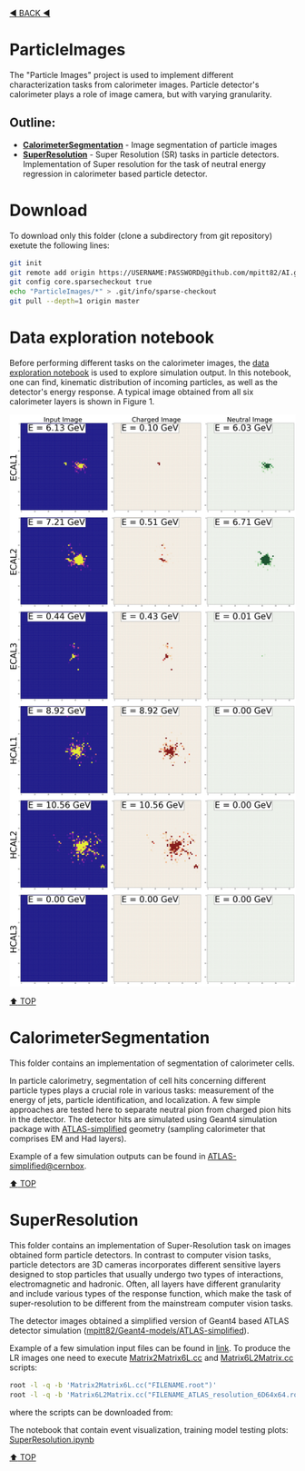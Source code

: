 [:arrow_backward: BACK :arrow_backward:](../README.md)

# ParticleImages
The "Particle Images" project is used to implement different characterization tasks from calorimeter images.
Particle detector's calorimeter plays a role of image camera, but with varying granularity. 

## Outline:
* **[CalorimeterSegmentation](#calorimetersegmentation)** - Image segmentation of particle images
* **[SuperResolution](#superresolution)** - Super Resolution (SR) tasks in particle detectors. Implementation of Super resolution for the task of neutral energy regression in calorimeter based particle detector.

# Download 

To download only this folder (clone a subdirectory from git repository) exetute the following lines:
```bash
git init
git remote add origin https://USERNAME:PASSWORD@github.com/mpitt82/AI.git
git config core.sparsecheckout true
echo "ParticleImages/*" > .git/info/sparse-checkout
git pull --depth=1 origin master
```

# Data exploration notebook
Before performing different tasks on the calorimeter images, the [data exploration notebook](https://nbviewer.jupyter.org/github/mpitt82/AI/blob/master/ParticleImages/DataExploration.ipynb)
 is used to explore simulation output. In this notebook, one can find, kinematic distribution of incoming particles,
as well as the detector's energy response. A typical image obtained from all six calorimeter layers is shown in Figure 1.

![Figure 1: Calorimeter image](images/Event_200_cells.png)

[:arrow_up: TOP](#outline)
# CalorimeterSegmentation
This folder contains an implementation of segmentation of calorimeter cells.

In particle calorimetry, segmentation of cell hits concerning different particle types plays a crucial role in various tasks:
 measurement of the energy of jets, particle identification, and localization. 
A few simple approaches are tested here to separate neutral pion from charged pion hits in the detector. 
The detector hits are simulated using Geant4 simulation package with [ATLAS-simplified](https://mpitt82.github.io/Geant4-models/ATLAS-simplified) geometry (sampling calorimeter that comprises EM and Had layers).

Example of a few simulation outputs can be found in [ATLAS-simplified@cernbox](https://cernbox.cern.ch/index.php/s/oCg3en1GHAvYSTo).

[:arrow_up: TOP](#outline)
# SuperResolution
This folder contains an implementation of Super-Resolution task on images obtained form particle detectors. In contrast to computer vision tasks, particle detectors are 3D cameras incorporates different sensitive layers designed to stop particles that usually undergo two types of interactions, electromagnetic and hadronic. Often, all layers have different granularity and include various types of the response function, which make the task of super-resolution to be different from the mainstream computer vision tasks.


The detector images obtained a simplified version of Geant4 based ATLAS detector simulation ([mpitt82/Geant4-models/ATLAS-simplified](https://github.com/mpitt82/Geant4-models/tree/master/ATLAS-simplified)). 

Example of a few simulation input files can be found in [link](https://cernbox.cern.ch/index.php/s/sdrfCk1JMkbu6x6). To produce the LR images one need to execute [Matrix2Matrix6L.cc](https://raw.githubusercontent.com/mpitt82/Geant4-models/master/ATLAS-simplified/scripts/Matrix2Matrix6L.cc)
 and [Matrix6L2Matrix.cc](https://raw.githubusercontent.com/mpitt82/Geant4-models/master/ATLAS-simplified/scripts/Matrix6L2Matrix.cc) scripts:
```bash
root -l -q -b 'Matrix2Matrix6L.cc("FILENAME.root")'
root -l -q -b 'Matrix6L2Matrix.cc("FILENAME_ATLAS_resolution_6D64x64.root")'
```
where the scripts can be downloaded from: 

The notebook that contain event visualization, training model testing plots: [SuperResolution.ipynb](https://nbviewer.jupyter.org/github/mpitt82/AI/blob/master/ParticleImages/SuperResolution.ipynb)

[:arrow_up: TOP](#outline)
